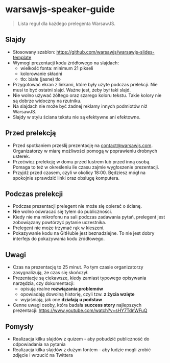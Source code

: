 # warsawjs-speaker-guide

> Lista reguł dla każdego prelegenta WarsawJS. 

## Slajdy

* Stosowany szablon: https://github.com/warsawjs/warsawjs-slides-template
* Wymogi prezentacji kodu źródłowego na slajdach:
    * wielkość fonta: minimum 21 pikseli
    * kolorowanie składni
    * tło: białe (jasne) tło
* Przygotować ekran z linkami, które były użyte podczas prelekcji. Nie musi 
   to być ostatni slajd. Ważne jest, żeby był taki slajd.
* Nie wolno używać żółtego oraz szarego koloru tekstu. Takie kolory nie są 
   dobrze widoczny na rzutniku.
* Na slajdach nie może być żadnej reklamy innych podmiotów niż WarsawJS.
* Slajdy w stylu ściana tekstu nie są efektywne ani efektowne.

## Przed prelekcją

* Przed spotkaniem prześlij prezentację na contact@warsawjs.com.
   Organizatorzy w miarę możliwości pomogą w poprawieniu drobnych usterek.
* Przećwicz prelekcję w domu przed lustrem lub przed inną osobą.  Pomaga to 
   też w określeniu ile czasu zajmie wygłoszenie prezentacji.
* Przyjdź przed czasem, czyli w okolicy 18:00. Będziesz mógł na spokojnie
   sprawdzić linki oraz obsługę komputera.

## Podczas prelekcji

* Podczas prezentacji prelegent nie może się opierać o ścianę.
* Nie wolno odwracać się tyłem do publiczności.
* Kiedy nie ma mikrofonu na sali podczas zadawania pytań, prelegent jest
   zobowiązany powtórzyć pytanie uczestnika.
* Prelegent nie może trzymać rąk w kieszeni.
* Pokazywanie kodu na GitHubie jest beznadziejne. To nie jest dobry interfejs
do pokazywania kodu źródłowego.

## Uwagi

* Czas na prezentację to 25 minut. Po tym czasie organizatorzy zasygnalizują,
   że czas się skończył.
* Prezentacje są ciekawsze, kiedy zamiast typowego opisywania narzędzia,
   czy dokumentacji:
    * opisują realne **rozwiązania problemów**
    * opowiadają dowolną historię, czyli tzw. **z życia wzięte**
    * wyjaśniają, jak one **działają u podstaw**
* Cenne uwagi osoby, która badała **success story** najlepszych prezentacji:
https://www.youtube.com/watch?v=sHY7TdnWFuQ

## Pomysły

* Realizacja kilku slajdów z quizem - aby pobudzić publiczność do odpowiadania na pytania
* Realizacja kilka slajdów z dużym fontem - aby ludzie mogli zrobić zdjęcie i wrzucić na Twittera
